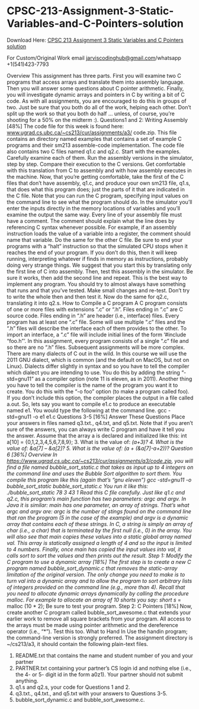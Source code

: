 # CPSC-213-Assignment-3-Static-Variables-and-C-Pointers-solution

Download Here: [CPSC 213 Assignment 3 Static Variables and C Pointers solution](https://jarviscodinghub.com/assignment/assignment-3-static-variables-and-c-pointers-solution/)

For Custom/Original Work email jarviscodinghub@gmail.com/whatsapp +1(541)423-7793

Overview
This assignment has three parts. First you will examine two C programs that access arrays and
translate them into assembly language. Then you will answer some questions about C pointer
arithmetic. Finally, you will investigate dynamic arrays and pointers in C by writing a bit of C
code.
As with all assignments, you are encouraged to do this in groups of two. Just be sure that you
both do all of the work, helping each other. Don’t split up the work so that you both do half …
unless, of course, you’re shooting for a 50% on the midterm :).
Questions1 and 2: Writing Assembly [48%]
The code file for this week is found here: www.ugrad.cs.ubc.ca/~cs213/cur/assignments/a3/
code.zip.
This file contains an directory named examples that contains a set of example C programs and
their sm213 assemble-code implementation. The code file also contains two C files named
q1.c and q2.c.
Start with the examples. Carefully examine each of them. Run the assembly versions in the
simulator, step by step. Compare their execution to the C versions. Get comfortable with this
translation from C to assembly and with how assembly executes in the machine.
Now, that you’re getting comfortable, take the first of the C files that don’t have assembly,
q1.c, and produce your own sm213 file, q1.s, that does what this program does; just the parts
of it that are indicated in the C file. Note that you can run the C program, specifying input values
on the command line to see what the program should do. In the simulator you’ll enter the inputs
directly in the memory locations of variables and you’ll examine the output the same way.
Every line of your assembly file must have a comment. The comment should explain what the
line does by referencing C syntax whenever possible. For example, if an assembly instruction
loads the value of a variable into a register, the comment should name that variable. Do the same
for the other C file.
Be sure to end your programs with a “halt” instruction so that the simulated CPU stops when it
reaches the end of your program. If you don’t do this, then it will keep running, interpreting
whatever if finds in memory as instructions, probably doing very strange things.
We suggest that you start this by translating only the first line of C into assembly. Then, test this
assembly in the simulator. Be sure it works, then add the second line and repeat. This is the best
way to implement any program. You should try to almost always have something that runs and
that you’ve tested. Make small changes and re-test. Don’t try to write the whole then and then
test it.
Now do the same for q2.c, translating it into q2.s.
How to Compile a C program
A C program consists of one or more files with extensions “.c” or “.h”. Files ending in “.c” are C
source code. Files ending in “.h” are header (i.e., interface) files. Every program has at least one
“.c” file. Some will use multiple “.c” files and the “.h” files will describe the interface each of
them provides to the other. To import an interface, a “.c” file will include initial lines of the form
‘#include “foo.h”’. In this assignment, every program consists of a single “.c” file and so
there are no “.h” files. Subsequent assignments will be more complex.
There are many dialects of C out in the wild. In this course we will use the 2011 GNU dialect,
which is common (and the default on MacOS, but not on Linux). Dialects differ slightly in
syntax and so you have to tell the compiler which dialect you are intending to use. You do this
by adding the string “-std=gnu11” as a compiler option (note 11 is eleven, as in 2011).
Another thing you have to tell the compiler is the name of the program you want it to create.
You do this with the “-o foo” option (to make a program called foo). If you don’t include
this option, the compiler places the output in a file called a.out.
So, lets say you want to compile e1.c to produce an executable named e1. You would type the
following at the command line.
gcc -std=gnu11 -o e1 e1.c
Questions 3-5 [16%]
Answer These Questions
Place your answers in files named q3.txt., q4.txt, and q5.txt. Note that if you aren’t sure
of the answers, you can always write C program and have it tell you the answer.
Assume that the array a is declared and initialized like this:
int a[10] = {0,1,2,3,4,5,6,7,8,9};
3. What is the value of: *(a+3)?
4. What is the value of: &a[7] – &a[2]?
5. What is the value of: *(a + (&a[7]-a+2))?
Question 6 [36%]
Overview
In https://www.ugrad.cs.ubc.ca/~cs213/cur/assignments/a3/code.zip, you will find a file named
bubble_sort_static.c that takes as input up to 4 integers on the command line and uses
the Bubble Sort algorithm to sort them.
You compile this program like this (again that’s “gnu eleven”)
gcc -std=gnu11 -o bubble_sort_static bubble_sort_static.c
You run it like this:
./bubble_sort_static 78 3 43 1
Read this C file carefully.
Just like q1.c and q2.c, this program’s main function has two parameters: argc and argv.
In Java it is similar: main has one parameter, an array of strings. That’s what argc and argv
are: argc is the number of stings found on the command line that ran the program (5 in the case
of the example) and argv is a dynamic array that contains each of these strings. In C, a string is
simply an array of char (i.e., a char*) that is terminated by the first null (i.e., 0) in the array.
You will also see that main copies these values into a static global array named val. This array
is statically assigned a length of 4 and so the input is limited to 4 numbers.
Finally, once main has copied the input values into val, it calls sort to sort the values and
then prints out the result.
Step 1: Modify the C program to use a dynamic array [18%]
The first step is to create a new C program named bubble_sort_dynamic.c that removes
the static-array limitation of the original version. The only change you need to make is to turn
val into a dynamic array and to allow the program to sort arbitrary lists of integers provided on
the command line (e.g., more than 4).
Recall that you need to allocate dynamic arrays dynamically by calling the procedure malloc.
For example to allocate an array of 10 shorts you say:
short s* = malloc (10 * 2);
Be sure to test your program.
Step 2: C Pointers [18%]
Now, create another C program called bubble_sort_awesome.c that extends your earlier
work to remove all square brackets from your program. All access to the arrays must be made
using pointer arithmetic and the dereference operator (i.e., “*”). Test this too.
What to Hand In
Use the handin program; the command-line version is strongly preferred.
The assignment directory is ~/cs213/a3, it should contain the following plain-text files.
1. README.txt that contains the name and student number of you and your partner
2. PARTNER.txt containing your partner’s CS login id and nothing else (i.e., the 4- or 5-
digit id in the form a0z1). Your partner should not submit anything.
3. q1.s and q2.s, your code for Questions 1 and 2.
4. q3.txt., q4.txt., and q5.txt with your answers to Questions 3-5.
5. bubble_sort_dynamic.c and bubble_sort_awesome.c.

